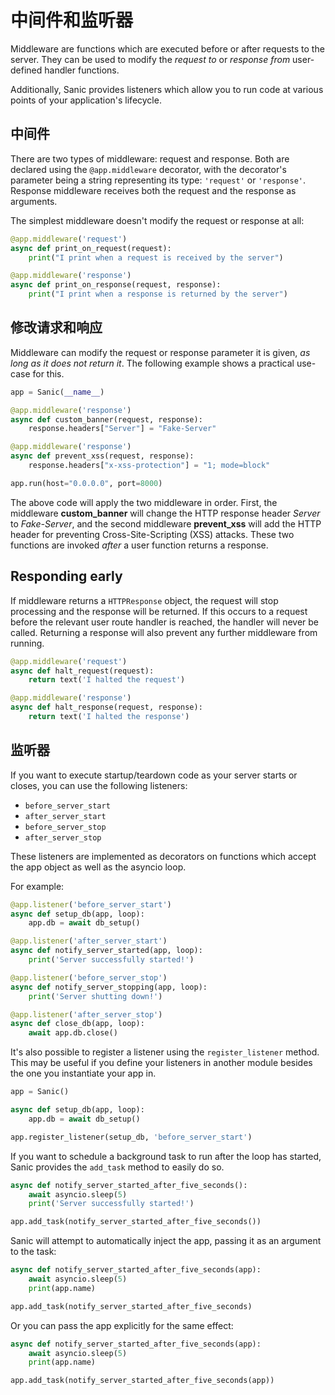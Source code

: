 # 中间件和监听器

Middleware are functions which are executed before or after requests to the
server. They can be used to modify the *request to* or *response from*
user-defined handler functions.

Additionally, Sanic provides listeners which allow you to run code at various points of your application's lifecycle.

## 中间件

There are two types of middleware: request and response. Both are declared
using the `@app.middleware` decorator, with the decorator's parameter being a
string representing its type: `'request'` or `'response'`. Response middleware
receives both the request and the response as arguments.

The simplest middleware doesn't modify the request or response at all:

```python
@app.middleware('request')
async def print_on_request(request):
    print("I print when a request is received by the server")

@app.middleware('response')
async def print_on_response(request, response):
    print("I print when a response is returned by the server")
```

## 修改请求和响应

Middleware can modify the request or response parameter it is given, *as long
as it does not return it*. The following example shows a practical use-case for
this.

```python
app = Sanic(__name__)

@app.middleware('response')
async def custom_banner(request, response):
    response.headers["Server"] = "Fake-Server"

@app.middleware('response')
async def prevent_xss(request, response):
    response.headers["x-xss-protection"] = "1; mode=block"

app.run(host="0.0.0.0", port=8000)
```

The above code will apply the two middleware in order. First, the middleware
**custom_banner** will change the HTTP response header *Server* to
*Fake-Server*, and the second middleware **prevent_xss** will add the HTTP
header for preventing Cross-Site-Scripting (XSS) attacks. These two functions
are invoked *after* a user function returns a response.

## Responding early

If middleware returns a `HTTPResponse` object, the request will stop processing
and the response will be returned. If this occurs to a request before the
relevant user route handler is reached, the handler will never be called.
Returning a response will also prevent any further middleware from running.

```python
@app.middleware('request')
async def halt_request(request):
    return text('I halted the request')

@app.middleware('response')
async def halt_response(request, response):
    return text('I halted the response')
```

## 监听器

If you want to execute startup/teardown code as your server starts or closes, you can use the following listeners:

- `before_server_start`
- `after_server_start`
- `before_server_stop`
- `after_server_stop`

These listeners are implemented as decorators on functions which accept the app object as well as the asyncio loop. 

For example:

```python
@app.listener('before_server_start')
async def setup_db(app, loop):
    app.db = await db_setup()

@app.listener('after_server_start')
async def notify_server_started(app, loop):
    print('Server successfully started!')

@app.listener('before_server_stop')
async def notify_server_stopping(app, loop):
    print('Server shutting down!')

@app.listener('after_server_stop')
async def close_db(app, loop):
    await app.db.close()
```

It's also possible to register a listener using the `register_listener` method.
This may be useful if you define your listeners in another module besides
the one you instantiate your app in.

```python
app = Sanic()

async def setup_db(app, loop):
    app.db = await db_setup()

app.register_listener(setup_db, 'before_server_start')
```

If you want to schedule a background task to run after the loop has started,
Sanic provides the `add_task` method to easily do so.

```python
async def notify_server_started_after_five_seconds():
    await asyncio.sleep(5)
    print('Server successfully started!')

app.add_task(notify_server_started_after_five_seconds())
```

Sanic will attempt to automatically inject the app, passing it as an argument to the task:

```python
async def notify_server_started_after_five_seconds(app):
    await asyncio.sleep(5)
    print(app.name)

app.add_task(notify_server_started_after_five_seconds)
```

Or you can pass the app explicitly for the same effect:

```python
async def notify_server_started_after_five_seconds(app):
    await asyncio.sleep(5)
    print(app.name)

app.add_task(notify_server_started_after_five_seconds(app))
```